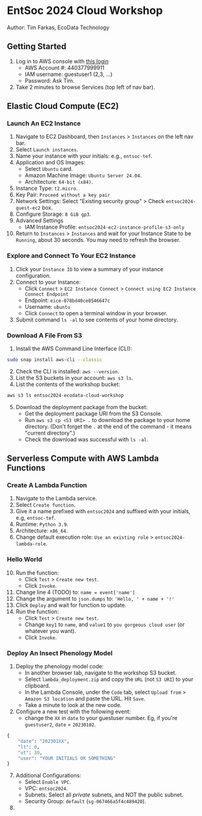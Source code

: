 # EntSoc 2024 Cloud Workshop
Author: Tim Farkas, EcoData Technology

## Getting Started

1. Log in to AWS console with [this login](https://tinyurl.com/entsoc2024-cloud-workshop)
    - AWS Account #: 440377999911
    - IAM username: guestuser1 (2,3, ...) 
    - Password: Ask Tim. 
2. Take 2 minutes to browse Services (top left of nav bar).

## Elastic Cloud Compute (EC2)
### Launch An EC2 Instance
1. Navigate to EC2 Dashboard, then `Instances` > `Instances` on the left nav bar.
2. Select `Launch instances`.
3. Name your instance with your initials: e.g., `entsoc-tef`.
4. Application and OS Images: 
    - Select `Ubuntu` card. 
    - Amazon Machine Image: `Ubuntu Server 24.04`.
    - Architecture: `64-bit (x84)`.
5. Instance Type: `t2.micro`.
6. Key Pair: `Proceed without a key pair`
7. Network Settings: Select "Existing security group" > Check `entsoc2024-guest-ec2` box.
8. Configure Storage: `8 GiB gp3`.
9. Advanced Settings
    - IAM Instance Profile: `entsoc2024-ec2-instance-profile-s3-only` 
10. Return to `Instances` > `Instances` and wait for your Instance State to be `Running`, about 30 seconds. You may need to refresh the browser.

### Explore and Connect To Your EC2 Instance
1. Click your `Instance ID` to view a summary of your instance configuration. 
2. Connect to your Instance: 
    - Click `Connect` > `EC2 Instance Connect` > `Connect using EC2 Instance Connect Endpoint`
    - Endpoint: `eice-078bd40ce8546647c`
    - Username: `ubuntu`
    - Click `Connect` to open a terminal window in your browser.
3. Submit command `ls -al` to see contents of your home directory.

### Download A File From S3
1. Install the AWS Command Line Interface (CLI):
``` bash 
sudo snap install aws-cli --classic
``` 
2. Check the CLI is installed: `aws --version`.
3. List the S3 buckets in your account: `aws s3 ls`.
4. List the contents of the workshop bucket: 
``` bash
aws s3 ls entsoc2024-ecodata-cloud-workshop 
```
5. Download the deployment package from the bucket: 
    - Get the deployment package URI from the S3 Console. 
    - Run `aws s3 cp <S3 URI> .` to download the package to your home directory. (Don't forget the `.` at the end of the command - it means "current directory".)
    - Check the download was successful with `ls -al`. 

## Serverless Compute with AWS Lambda Functions

### Create A Lambda Function
1. Navigate to the Lambda service. 
2. Select `Create function`. 
3. Give it a name prefixed with `entsoc2024` and suffixed with your initials, e.g, `entsoc-tef`.
4. Runtime: `Python 3.9`.
5. Architecture: `x86_64`. 
6. Change default execution role: `Use an existing role` > `entsoc2024-lambda-role`.

### Hello World
10. Run the function: 
    - Click `Test` > `Create new test`. 
    - Click `Invoke`. 
7. Change line 4 (TODO) to: `name = event['name']`
8. Change the argument to `json.dumps` to: `'Hello, ' + name + '!'`
9. Click `Deploy` and wait for function to update. 
10. Run the function: 
    - Click `Test` > `Create new test`. 
    - Change `key1` to `name`, and `value1` to `you gorgeous cloud user` (or whatever you want).
    - Click `Invoke`. 

### Deploy An Insect Phenology Model
1. Deploy the phenology model code: 
    - In another browser tab, navigate to the workshop S3 bucket. 
    - Select `lambda_deployment.zip` and copy the `URL` (not `S3 URI`) to your clipboard. 
    - In the Lambda Console, under the `Code` tab, select `Upload from` > `Amazon S3 location` and paste the URL. Hit `Save`.
    - Take a minute to look at the new code.
2. Configure a new test with the following event: 
    - change the `XX` in `date` to your guestuser number. Eg, if you're `guestuser2`, `date` = `20230102`. 
``` python
{
    "date": "202301XX", 
    "lt": 0, 
    "ut": 30, 
    "user": "YOUR INITIALS OR SOMETHING"
}
```
    


7. Additional Configurations: 
    - Select `Enable VPC`. 
    - VPC: `entsoc2024`. 
    - Subnets: Select all _private_ subnets, and NOT the public subnet. 
    - Security Group: `default` (`sg-067466a5f4c489420`).
8. 
    




